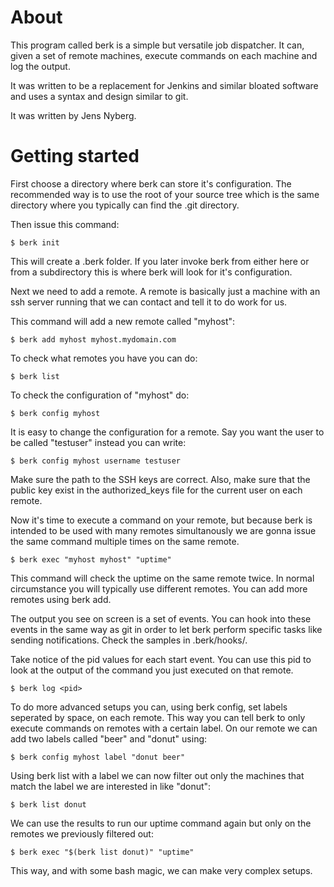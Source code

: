 # About

This program called berk is a simple but versatile job dispatcher. It can,
given a set of remote machines, execute commands on each machine and log the
output.

It was written to be a replacement for Jenkins and similar bloated software
and uses a syntax and design similar to git.

It was written by Jens Nyberg.

# Getting started

First choose a directory where berk can store it's configuration. The
recommended way is to use the root of your source tree which is the same
directory where you typically can find the .git directory.

Then issue this command:

    $ berk init

This will create a .berk folder. If you later invoke berk from either here
or from a subdirectory this is where berk will look for it's configuration.

Next we need to add a remote. A remote is basically just a machine with an
ssh server running that we can contact and tell it to do work for us.

This command will add a new remote called "myhost":

    $ berk add myhost myhost.mydomain.com

To check what remotes you have you can do:

    $ berk list

To check the configuration of "myhost" do:

    $ berk config myhost

It is easy to change the configuration for a remote. Say you want the user to
be called "testuser" instead you can write:

    $ berk config myhost username testuser

Make sure the path to the SSH keys are correct. Also, make sure that the public
key exist in the authorized_keys file for the current user on each remote.

Now it's time to execute a command on your remote, but because berk is
intended to be used with many remotes simultanously we are gonna issue the
same command multiple times on the same remote.

    $ berk exec "myhost myhost" "uptime"

This command will check the uptime on the same remote twice. In normal
circumstance you will typically use different remotes. You can add more remotes
using berk add.

The output you see on screen is a set of events. You can hook into these
events in the same way as git in order to let berk perform specific tasks like
sending notifications. Check the samples in .berk/hooks/.

Take notice of the pid values for each start event. You can use this pid to
look at the output of the command you just executed on that remote.

    $ berk log <pid>

To do more advanced setups you can, using berk config, set labels seperated by
space, on each remote. This way you can tell berk to only execute commands on
remotes with a certain label. On our remote we can add two labels called "beer"
and "donut" using:

    $ berk config myhost label "donut beer"

Using berk list with a label we can now filter out only the machines that match
the label we are interested in like "donut":

    $ berk list donut

We can use the results to run our uptime command again but only on the remotes
we previously filtered out:

    $ berk exec "$(berk list donut)" "uptime"

This way, and with some bash magic, we can make very complex setups.
